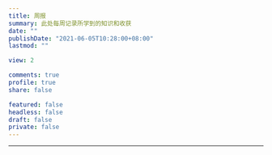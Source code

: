 ```yaml
---
title: 周报
summary: 此处每周记录所学到的知识和收获
date: ""
publishDate: "2021-06-05T10:28:00+08:00"
lastmod: ""

view: 2

comments: true
profile: true
share: false

featured: false
headless: false
draft: false
private: false
---
```


---
